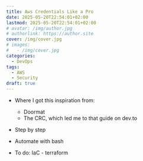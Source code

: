 ```yaml
---
title: Aws Credentials Like a Pro
date: 2025-05-20T22:54:01+02:00
lastmod: 2025-05-20T22:54:01+02:00
# avatar: /img/author.jpg
# authorlink: https://author.site
cover: /img/cover.jpg
# images:
#   - /img/cover.jpg
categories:
  - DevOps
tags:
  - AWS
  - Security
draft: true
---
```


- Where I got this inspiration from:
  - Doormat
  - The CRC, which led me to that guide on dev.to

- Step by step
- Automate with bash
- To do: IaC - terraform

